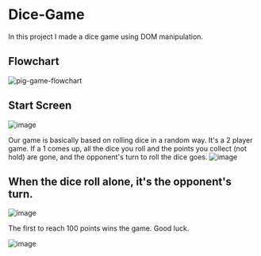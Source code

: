 # Dice-Game

In this project I made a dice game using DOM manipulation.

## Flowchart

![pig-game-flowchart](https://user-images.githubusercontent.com/65266777/199029342-3775a527-805e-4ab5-8ba0-6c189e09d1cb.png)

## Start Screen
![image](https://user-images.githubusercontent.com/65266777/199030117-4cbd0ea0-f772-4a51-ba8d-3fafeb004a84.png)

Our game is basically based on rolling dice in a random way. It's a 2 player game. If a 1 comes up, all the dice you roll and the points you collect (not hold) are gone, and the opponent's turn to roll the dice goes.
![image](https://user-images.githubusercontent.com/65266777/199030774-75516872-5a3c-4085-9a3d-a2d2e3b9cef7.png)

## When the dice roll alone, it's the opponent's turn.
![image](https://user-images.githubusercontent.com/65266777/199030893-05410b0d-7294-4bae-be2b-06d189c4d65a.png)

The first to reach 100 points wins the game. Good luck.

![image](https://user-images.githubusercontent.com/65266777/199031632-7cb390c9-438d-4515-a599-d9ea395f4035.png)

